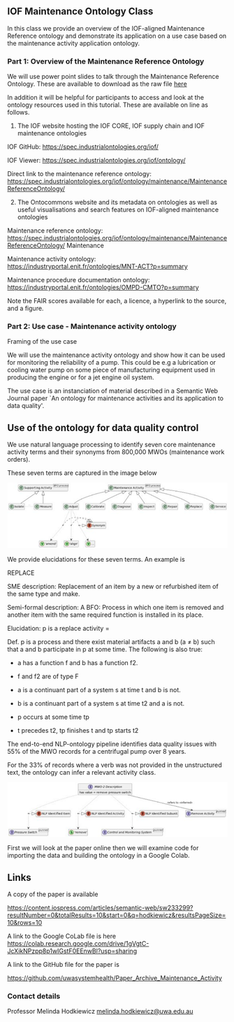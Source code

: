 ## IOF Maintenance Ontology Class

In this class we provide an overview of the IOF-aligned Maintenance Reference ontology and demonstrate its application on a use case based on the maintenance activity application ontology.

### Part 1: Overview of the Maintenance Reference Ontology

We will use power point slides to talk through the Maintenance Reference Ontology. These are available to download as the raw file [here](powerpoint/IOF-maintenance-workshop-2024.pptx)

In addition it will be helpful for participants to access and look at the ontology resources used in this tutorial. These are available on line as follows.

1. The IOF website hosting the IOF CORE, IOF supply chain and IOF maintenance ontologies

IOF GitHub: https://spec.industrialontologies.org/iof/

IOF Viewer: https://spec.industrialontologies.org/iof/ontology/

Direct link to the maintenance reference ontology: https://spec.industrialontologies.org/iof/ontology/maintenance/MaintenanceReferenceOntology/

2. The Ontocommons website and its metadata on ontologies as well as useful visualisations and search features on IOF-aligned maintenance ontologies

Maintenance reference ontology: https://spec.industrialontologies.org/iof/ontology/maintenance/MaintenanceReferenceOntology/
Maintenance

Maintenance activity ontology: https://industryportal.enit.fr/ontologies/MNT-ACT?p=summary

Maintenance procedure documentation ontology: https://industryportal.enit.fr/ontologies/OMPD-CMTO?p=summary

Note the FAIR scores available for each, a licence, a hyperlink to the source, and a figure.

### Part 2: Use case - Maintenance activity ontology

Framing of the use case

We will use the maintenance activity ontology and show how it can be used for monitoring the reliability of a pump. This could be e.g a lubrication or cooling water pump on some piece of manufacturing equipment used in producing the engine or for a jet engine oil system.

The use case is an instanciation of material described in a Semantic Web Journal paper `An ontology for maintenance activities and its application to data quality'.

## Use of the ontology for data quality control

We use natural language processing to identify seven core maintenance activity terms and their synonyms from 800,000 MWOs (maintenance work orders).

These seven terms are captured in the image below

![Alt text](images\maint-activities-summary.svg "Overview of maintenance activity terms")

We provide elucidations for these seven terms. An example is

REPLACE

SME description: Replacement of an item by a new or refurbished item of the same type and make.

Semi-formal description: A BFO: Process in which one item is removed and another item with the same required function is installed in its place.

Elucidation: p is a replace activity =

Def. p is a process and there exist material artifacts a and b (a $\not=$ b) such that a and b participate in p at some time. The following is also true:

- a has a function f and b has a function f2.

- f and f2 are of type F

- a is a continuant part of a system s at time t and b is not.

- b is a continuant part of a system s at time t2 and a is not.

- p occurs at some time tp

- t precedes t2, tp finishes t and tp starts t2

The end-to-end NLP-ontology pipeline identifies data quality issues with 55% of the MWO records for a centrifugal pump over 8 years.

For the 33% of records where a verb was not provided in the unstructured text, the ontology can infer a relevant activity class.

![Alt text](images\mwo-description.svg "Example of MWO classes")

First we will look at the paper online then we will examine code for importing the data and building the ontology in a Google Colab.

## Links

A copy of the paper is available

https://content.iospress.com/articles/semantic-web/sw233299?resultNumber=0&totalResults=10&start=0&q=hodkiewicz&resultsPageSize=10&rows=10

A link to the Google CoLab file is here https://colab.research.google.com/drive/1gVgtC-JcXikNPzpp8p1wIGstF0EEnwBl?usp=sharing

A link to the GitHub file for the paper is

https://github.com/uwasystemhealth/Paper_Archive_Maintenance_Activity

### Contact details

Professor Melinda Hodkiewicz melinda.hodkiewicz@uwa.edu.au
